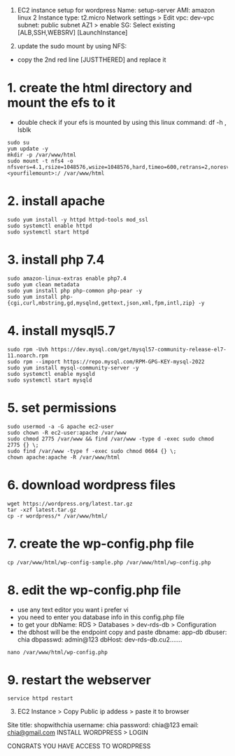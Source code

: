 1. EC2 instance setup for wordpress
Name: setup-server
AMI: amazon linux 2
Instance type: t2.micro
Network settings > Edit
vpc: dev-vpc
subnet: public subnet AZ1 > enable
SG: Select existing [ALB,SSH,WEBSRV]
[LaunchInstance]


2. update the sudo mount by using NFS:
- copy the 2nd red line [JUSTTHERED] and replace it 


# 1. create the html directory and mount the efs to it
- double check if your efs is mounted by using this linux command: df -h , lsblk

```
sudo su
yum update -y
mkdir -p /var/www/html
sudo mount -t nfs4 -o nfsvers=4.1,rsize=1048576,wsize=1048576,hard,timeo=600,retrans=2,noresvport <yourfilemount>:/ /var/www/html
```

# 2. install apache 

```
sudo yum install -y httpd httpd-tools mod_ssl
sudo systemctl enable httpd 
sudo systemctl start httpd
```

# 3. install php 7.4

```
sudo amazon-linux-extras enable php7.4
sudo yum clean metadata
sudo yum install php php-common php-pear -y
sudo yum install php-{cgi,curl,mbstring,gd,mysqlnd,gettext,json,xml,fpm,intl,zip} -y
```

# 4. install mysql5.7

```
sudo rpm -Uvh https://dev.mysql.com/get/mysql57-community-release-el7-11.noarch.rpm
sudo rpm --import https://repo.mysql.com/RPM-GPG-KEY-mysql-2022
sudo yum install mysql-community-server -y
sudo systemctl enable mysqld
sudo systemctl start mysqld
```

# 5. set permissions

```
sudo usermod -a -G apache ec2-user
sudo chown -R ec2-user:apache /var/www
sudo chmod 2775 /var/www && find /var/www -type d -exec sudo chmod 2775 {} \;
sudo find /var/www -type f -exec sudo chmod 0664 {} \;
chown apache:apache -R /var/www/html 
```

# 6. download wordpress files

```
wget https://wordpress.org/latest.tar.gz
tar -xzf latest.tar.gz
cp -r wordpress/* /var/www/html/
```

# 7. create the wp-config.php file

```
cp /var/www/html/wp-config-sample.php /var/www/html/wp-config.php
```

# 8. edit the wp-config.php file
- use any text editor you want i prefer vi
- you need to enter you database info in this config.php file
- to get your dbName: RDS > Databases > dev-rds-db > Configuration
- the dbhost will be the endpoint copy and paste
dbname: app-db
dbuser: chia
dbpasswd: admin@123
dbHost: dev-rds-db.cu2.......

```
nano /var/www/html/wp-config.php
```

# 9. restart the webserver

```
service httpd restart
```

3. EC2 Instance > Copy Public ip addess > paste it to browser

Site title: shopwithchia
username: chia
password: chia@123
email: chia@gmail.com
INSTALL WORDPRESS > LOGIN


CONGRATS YOU HAVE ACCESS TO WORDPRESS
